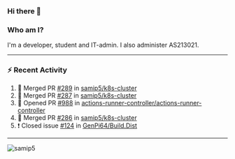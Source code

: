 ### Hi there 👋

### Who am I?
I'm a developer, student and IT-admin. I also administer AS213021.

---
### :zap: Recent Activity
<!--START_SECTION:activity-->
1. 🎉 Merged PR [#289](https://github.com/samip5/k8s-cluster/pull/289) in [samip5/k8s-cluster](https://github.com/samip5/k8s-cluster)
2. 🎉 Merged PR [#287](https://github.com/samip5/k8s-cluster/pull/287) in [samip5/k8s-cluster](https://github.com/samip5/k8s-cluster)
3. 💪 Opened PR [#988](https://github.com/actions-runner-controller/actions-runner-controller/pull/988) in [actions-runner-controller/actions-runner-controller](https://github.com/actions-runner-controller/actions-runner-controller)
4. 🎉 Merged PR [#286](https://github.com/samip5/k8s-cluster/pull/286) in [samip5/k8s-cluster](https://github.com/samip5/k8s-cluster)
5. ❗️ Closed issue [#124](https://github.com/GenPi64/Build.Dist/issues/124) in [GenPi64/Build.Dist](https://github.com/GenPi64/Build.Dist)
<!--END_SECTION:activity-->
---

<img align="center" src="https://github-readme-stats.vercel.app/api?username=samip5&show_icons=true" alt="samip5" />
